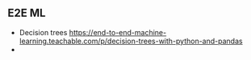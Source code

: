## E2E ML
  - Decision trees https://end-to-end-machine-learning.teachable.com/p/decision-trees-with-python-and-pandas
  - 
